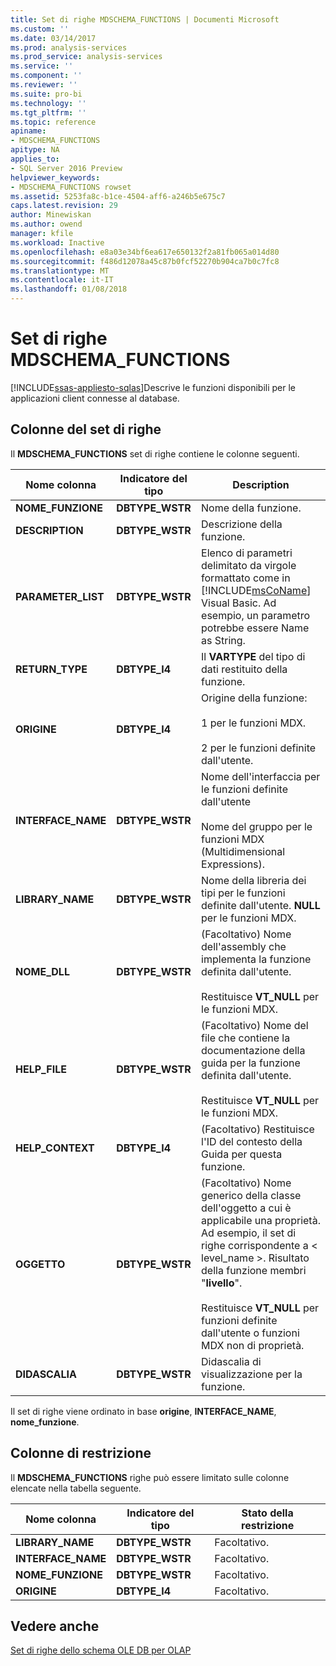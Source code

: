 ```yaml
---
title: Set di righe MDSCHEMA_FUNCTIONS | Documenti Microsoft
ms.custom: ''
ms.date: 03/14/2017
ms.prod: analysis-services
ms.prod_service: analysis-services
ms.service: ''
ms.component: ''
ms.reviewer: ''
ms.suite: pro-bi
ms.technology: ''
ms.tgt_pltfrm: ''
ms.topic: reference
apiname:
- MDSCHEMA_FUNCTIONS
apitype: NA
applies_to:
- SQL Server 2016 Preview
helpviewer_keywords:
- MDSCHEMA_FUNCTIONS rowset
ms.assetid: 5253fa8c-b1ce-4504-aff6-a246b5e675c7
caps.latest.revision: 29
author: Minewiskan
ms.author: owend
manager: kfile
ms.workload: Inactive
ms.openlocfilehash: e8a03e34bf6ea617e650132f2a81fb065a014d80
ms.sourcegitcommit: f486d12078a45c87b0fcf52270b904ca7b0c7fc8
ms.translationtype: MT
ms.contentlocale: it-IT
ms.lasthandoff: 01/08/2018
---
```

# <a name="mdschemafunctions-rowset"></a>Set di righe MDSCHEMA_FUNCTIONS
[!INCLUDE[ssas-appliesto-sqlas](../../../includes/ssas-appliesto-sqlas.md)]Descrive le funzioni disponibili per le applicazioni client connesse al database.  
  
## <a name="rowset-columns"></a>Colonne del set di righe  
 Il **MDSCHEMA_FUNCTIONS** set di righe contiene le colonne seguenti.  
  
|Nome colonna|Indicatore del tipo|Description|  
|-----------------|--------------------|-----------------|  
|**NOME_FUNZIONE**|**DBTYPE_WSTR**|Nome della funzione.|  
|**DESCRIPTION**|**DBTYPE_WSTR**|Descrizione della funzione.|  
|**PARAMETER_LIST**|**DBTYPE_WSTR**|Elenco di parametri delimitato da virgole formattato come in [!INCLUDE[msCoName](../../../includes/msconame-md.md)] Visual Basic. Ad esempio, un parametro potrebbe essere Name as String.|  
|**RETURN_TYPE**|**DBTYPE_I4**|Il **VARTYPE** del tipo di dati restituito della funzione.|  
|**ORIGINE**|**DBTYPE_I4**|Origine della funzione:<br /><br /> 1 per le funzioni MDX.<br /><br /> 2 per le funzioni definite dall'utente.|  
|**INTERFACE_NAME**|**DBTYPE_WSTR**|Nome dell'interfaccia per le funzioni definite dall'utente<br /><br /> Nome del gruppo per le funzioni MDX (Multidimensional Expressions).|  
|**LIBRARY_NAME**|**DBTYPE_WSTR**|Nome della libreria dei tipi per le funzioni definite dall'utente. **NULL** per le funzioni MDX.|  
|**NOME_DLL**|**DBTYPE_WSTR**|(Facoltativo) Nome dell'assembly che implementa la funzione definita dall'utente.<br /><br /> Restituisce **VT_NULL** per le funzioni MDX.|  
|**HELP_FILE**|**DBTYPE_WSTR**|(Facoltativo) Nome del file che contiene la documentazione della guida per la funzione definita dall'utente.<br /><br /> Restituisce **VT_NULL** per le funzioni MDX.|  
|**HELP_CONTEXT**|**DBTYPE_I4**|(Facoltativo) Restituisce l'ID del contesto della Guida per questa funzione.|  
|**OGGETTO**|**DBTYPE_WSTR**|(Facoltativo) Nome generico della classe dell'oggetto a cui è applicabile una proprietà. Ad esempio, il set di righe corrispondente a < level_name >. Risultato della funzione membri "**livello**".<br /><br /> Restituisce **VT_NULL** per funzioni definite dall'utente o funzioni MDX non di proprietà.|  
|**DIDASCALIA**|**DBTYPE_WSTR**|Didascalia di visualizzazione per la funzione.|  
  
 Il set di righe viene ordinato in base **origine**, **INTERFACE_NAME**, **nome_funzione**.  
  
## <a name="restriction-columns"></a>Colonne di restrizione  
 Il **MDSCHEMA_FUNCTIONS** righe può essere limitato sulle colonne elencate nella tabella seguente.  
  
|Nome colonna|Indicatore del tipo|Stato della restrizione|  
|-----------------|--------------------|-----------------------|  
|**LIBRARY_NAME**|**DBTYPE_WSTR**|Facoltativo.|  
|**INTERFACE_NAME**|**DBTYPE_WSTR**|Facoltativo.|  
|**NOME_FUNZIONE**|**DBTYPE_WSTR**|Facoltativo.|  
|**ORIGINE**|**DBTYPE_I4**|Facoltativo.|  
  
## <a name="see-also"></a>Vedere anche  
 [Set di righe dello schema OLE DB per OLAP](../../../analysis-services/schema-rowsets/ole-db-olap/ole-db-for-olap-schema-rowsets.md)  
  
  
